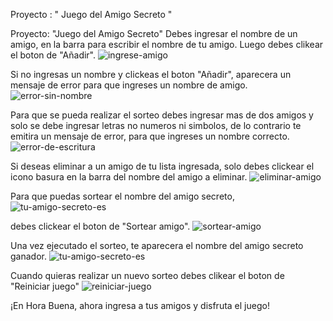 Proyecto : " Juego del Amigo Secreto "

Proyecto: "Juego del Amigo Secreto"
Debes ingresar el nombre de un amigo, en la barra
para escribir el nombre de tu amigo.
Luego debes clikear el boton de "Añadir".
![ingrese-amigo](https://github.com/user-attachments/assets/2b13762b-1d02-4984-af12-35274f6f6e26)

Si no ingresas un nombre y clickeas el boton "Añadir",
aparecera un mensaje de error para que ingreses un nombre de amigo.
![error-sin-nombre](https://github.com/user-attachments/assets/f159fa8e-6840-4f2e-b255-8a94c5fea171)

Para que se pueda realizar el sorteo debes ingresar mas de 
dos amigos y solo se debe ingresar letras no numeros ni simbolos, de lo
contrario te emitira un mensaje de error, para que ingreses
un nombre correcto.
![error-de-escritura](https://github.com/user-attachments/assets/60c9a8e3-6ac3-4141-9920-589438f7e8f0)

Si deseas eliminar a un amigo de tu lista ingresada, solo debes
clickear el icono basura en la barra del nombre del amigo a eliminar.
![eliminar-amigo](https://github.com/user-attachments/assets/cdb47ab2-6c26-4c0c-b541-c731af6b93a3)

Para que puedas sortear el nombre del amigo secreto,
![tu-amigo-secreto-es](https://github.com/user-attachments/assets/1f7b3834-659b-43f0-a8cd-3c432e8980e4)

debes clickear el boton de "Sortear amigo". 
![sortear-amigo](https://github.com/user-attachments/assets/d613b13b-a70c-4458-a3bc-c055cbffe42c)

Una vez ejecutado el sorteo, te aparecera el nombre del amigo secreto ganador.
![tu-amigo-secreto-es](https://github.com/user-attachments/assets/1f7b3834-659b-43f0-a8cd-3c432e8980e4)

Cuando quieras realizar un nuevo sorteo debes clikear el boton de "Reiniciar juego"
![reiniciar-juego](https://github.com/user-attachments/assets/f8ffab03-77df-4e36-8e1e-c0b36f5ee02d)

¡En Hora Buena, ahora ingresa a tus amigos y disfruta el juego!

